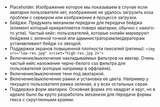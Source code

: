 
- Placeholder.  Изображение которое мы показываем в случае если аватарки пользователя нет, изображение не удалось загрузить изза проблем с сервером или изображение в процессе загрузки.
- Бейджи. Придумать механизм передачи для передачи бейджа (елемент который крикрепляется поверх аватарки, обычно с какого-то угла). Частый кейс: пользователей, которые онлайн маркеруют бейджем с зеленой точкой или администраторам/модераторам устанавливают бейдж со звездой.   
- Поддержки экранов повышенной плотности пикселей (ретины): `<img src="low-res.jpg" srcset="high-res.jpg 2x">`
- Включение/выключение накладываемых фильтров на аватар.  Очень частый кейс наложение черно-белого css фильтра для пользователей (которые например в оффлайне).
- Включение/выключение тени под аватаркой.
- Включение/выключение рамки и установка ее цвета. Например у текущего пользователя рамка зеленая, а у всех остальных серая.
- Поддержка форм аватарки. Основная форма это квадрат и круг, но в идеале было бы круто разработать механизм для передачи формы гекса с скругленными краями.
